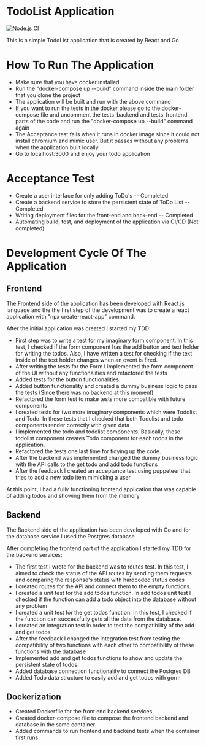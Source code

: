 # TodoList Application

[![Node.js CI](https://github.com/zinedburak/todoList/actions/workflows/node.js.yml/badge.svg)](https://github.com/zinedburak/todoList/actions/workflows/node.js.yml)

This is a simple TodoList application that is created by React and Go

# How To Run The Application
- Make sure that you have docker installed
- Run the "docker-compose up --build" command inside the main folder that you clone the project
- The application will be built and run with the above command
- If you want to run the tests in the docker please go to the docker-compose file and uncomment the tests_backend and tests_frontend parts of the code and run the "docker-compose up --build" command again
- The Acceptance test fails when it runs in docker image since it could not install chromium and mimic user. But it passes without any problems when the application built locally.
- Go to localhost:3000 and enjoy your todo application

# Acceptance Test
- Create a user interface for only adding ToDo's -- Completed
- Create a backend service to store the persistent state of ToDo List -- Completed
- Writing deployment files for the front-end and back-end -- Completed
- Automating build, test, and deployment of the application via CI/CD (Not completed)

# Development Cycle Of The Application
## Frontend
The Frontend side of the application has been developed with React.js language and the
the first step of the development was to create a react application with "npx create-react-app" command.

After the initial application was created I started my TDD:

- First step was to write a test for my imaginary form component. In this test, I checked if the form component has the add button and text holder for writing the todos. Also, I have written a test for checking if the text inside of the text holder changes when an event is fired.
- After writing the tests for the Form I implemented the form component of the UI without any functionalities and refactored the tests
- Added tests for the button functionalities.
- Added button functionality and created a dummy business logic to pass the tests (Since there was no backend at this moment)
- Refactored the form test to make tests more compatible with future components
- I created tests for two more imaginary components which were Todolist and Todo. In these tests that I checked that both Todolist and todo components render correctly with given data
- I implemented the todo and todolist components. Basically, these todolist component creates Todo component for each todos in the application.
- Refactored the tests one last time for tidying up the code.
- After the backend was implemented changed the dummy business logic with the API calls to the get todo and add todo functions
- After the feedback I created an acceptance test using puppeteer that tries to add a new todo item mimicking a user

At this point, I had a fully functioning frontend application that was capable of adding todos and showing them from the memory

## Backend
The Backend side of the application has been developed with Go and for the database service I used the Postgres database

After completing the frontend part of the application I started my TDD for the backend services:

- The first test I wrote for the backend was to routes test. In this test, I aimed to check the status of the API routes by sending them requests and comparing the response's status with hardcoded status codes
- I created routes for the API and connect them to the empty functions.
- I created a unit test for the add todos function. In add todos unit test I checked if the function can add a todo object into the database without any problem
- I created a unit test for the get todos function. In this test, I checked if the function can successfully gets all the data from the database.
- I created an integration test in order to test the compatibility of the add and get todos
- After the feedback I changed the integration test from testing the compatibility of two functions with each other to compatibility of these functions with the database
- Implemented add and get todos functions to show and update the persistent state of todos
- Added database connection functionality to connect the Postgres DB
- Added Todo data structure to easily add and get todos with gorm

## Dockerization
- Created Dockerfile for the front end backend services
- Created docker-compose file to compose the frontend backend and database in the same container
- Added commands to run frontend and backend tests when the container first runs
